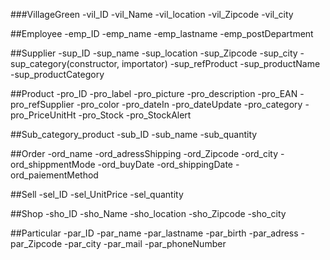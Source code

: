 ###VillageGreen
-vil_ID
-vil_Name
-vil_location
-vil_Zipcode
-vil_city

##Employee
-emp_ID
-emp_name
-emp_lastname
-emp_postDepartment

##Supplier
-sup_ID
-sup_name
-sup_location
-sup_Zipcode
-sup_city
-sup_category(constructor, importator)
-sup_refProduct
-sup_productName
-sup_productCategory


##Product
-pro_ID
-pro_label
-pro_picture
-pro_description
-pro_EAN
-pro_refSupplier
-pro_color
-pro_dateIn
-pro_dateUpdate
-pro_category
-pro_PriceUnitHt
-pro_Stock
-pro_StockAlert

##Sub_category_product
-sub_ID
-sub_name
-sub_quantity

##Order
-ord_name
-ord_adressShipping
-ord_Zipcode
-ord_city
-ord_shippmentMode
-ord_buyDate
-ord_shippingDate
-ord_paiementMethod

##Sell
-sel_ID
-sel_UnitPrice
-sel_quantity


##Shop
-sho_ID
-sho_Name
-sho_location
-sho_Zipcode
-sho_city

##Particular
-par_ID
-par_name
-par_lastname
-par_birth
-par_adress
-par_Zipcode
-par_city
-par_mail
-par_phoneNumber

#